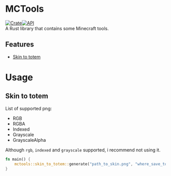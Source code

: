 # MCTools
[![Crate](https://img.shields.io/crates/v/mctools.svg)](https://crates.io/crates/mctools)[![API](https://docs.rs/mctools/badge.svg)](https://docs.rs/mctools)<br>
A Rust library that contains some Minecraft tools.

## Features
- [Skin to totem](./#skin-to-totem)

# Usage
## Skin to totem
List of supported png:
- RGB
- RGBA
- Indexed
- Grayscale
- GrayscaleAlpha

Although `rgb`, `indexed` and `grayscale` supported, i recommend not using it.

```rust
fn main() {
    mctools::skin_to_totem::generate("path_to_skin.png", "where_save_totem.png", true).unwrap();
}
```
